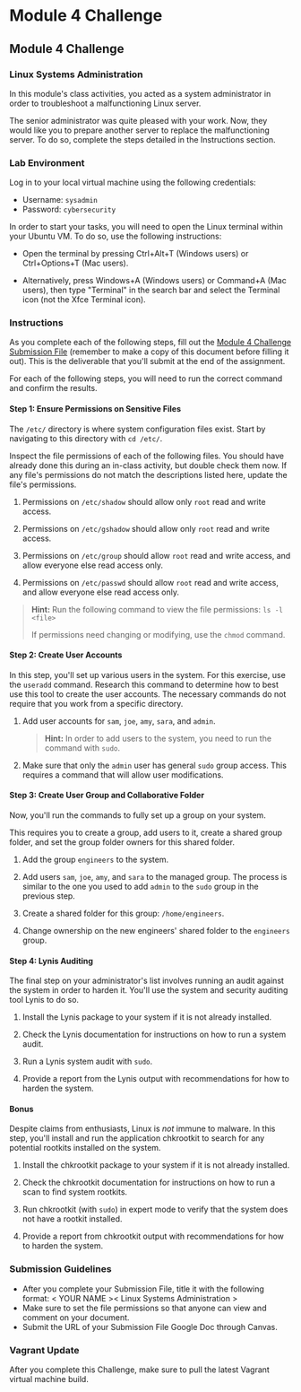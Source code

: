 # Module 4 Challenge

## Module 4 Challenge <assignment>

### Linux Systems Administration

In this module's class activities, you acted as a system administrator in order to troubleshoot a malfunctioning Linux server.

The senior administrator was quite pleased with your work. Now, they would like you to prepare another server to replace the malfunctioning server. To do so, complete the steps detailed in the Instructions section.

### Lab Environment

Log in to your local virtual machine using the following credentials:

- Username: `sysadmin`
- Password: `cybersecurity`

In order to start your tasks, you will need to open the Linux terminal within your Ubuntu VM. To do so, use the following instructions:

- Open the terminal by pressing Ctrl+Alt+T (Windows users) or Ctrl+Options+T (Mac users).

- Alternatively, press Windows+A (Windows users) or Command+A (Mac users), then type "Terminal" in the search bar and select the Terminal icon (not the Xfce Terminal icon).

### Instructions

As you complete each of the following steps, fill out the [Module 4 Challenge Submission File](https://docs.google.com/document/d/1a1CrTH0SnsmMuP4TsEQV24pGHQKbVfvc-7xx9Vz3_Qg/edit?usp=sharing) (remember to make a copy of this document before filling it out). This is the deliverable that you'll submit at the end of the assignment.

For each of the following steps, you will need to run the correct command and confirm the results.

#### Step 1: Ensure Permissions on Sensitive Files

The `/etc/` directory is where system configuration files exist. Start by navigating to this directory with `cd /etc/`.

Inspect the file permissions of each of the following files. You should have already done this during an in-class activity, but double check them now. If any file's permissions do not match the descriptions listed here, update the file's permissions.

  1. Permissions on `/etc/shadow` should allow only `root` read and write access.

  2. Permissions on `/etc/gshadow` should allow only `root` read and write access.

  3. Permissions on `/etc/group` should allow `root` read and write access, and allow everyone else read access only.

  4. Permissions on `/etc/passwd` should allow `root` read and write access, and allow everyone else read access only.

> **Hint:** Run the following command to view the file permissions: `ls -l <file>`
>
> If permissions need changing or modifying, use the `chmod` command.


#### Step 2: Create User Accounts

In this step, you'll set up various users in the system. For this exercise, use the `useradd` command. Research this command to determine how to best use this tool to create the user accounts. The necessary commands do not require that you work from a specific directory.

1. Add user accounts for `sam`, `joe`, `amy`, `sara`, and `admin`.

    > **Hint:** In order to add users to the system, you need to run the command with `sudo`.

2. Make sure that only the `admin` user has general `sudo` group access. This requires a command that will allow user modifications.

#### Step 3: Create User Group and Collaborative Folder

Now, you'll run the commands to fully set up a group on your system.

This requires you to create a group, add users to it, create a shared group folder, and set the group folder owners for this shared folder.

1. Add the group `engineers` to the system.

2. Add users `sam`, `joe`, `amy`, and `sara` to the managed group. The process is similar to the one you used to add `admin` to the `sudo` group in the previous step.

3. Create a shared folder for this group: `/home/engineers`.

4. Change ownership on the new engineers' shared folder to the `engineers` group.


#### Step 4: Lynis Auditing

The final step on your administrator's list involves running an audit against the system in order to harden it. You'll use the system and security auditing tool Lynis to do so.

1. Install the Lynis package to your system if it is not already installed.

2. Check the Lynis documentation for instructions on how to run a system audit.

3. Run a Lynis system audit with `sudo`.

4. Provide a report from the Lynis output with recommendations for how to harden the system.


#### Bonus 

Despite claims from enthusiasts, Linux is _not_ immune to malware. In this step, you'll install and run the application chkrootkit to search for any potential rootkits installed on the system.

1. Install the chkrootkit package to your system if it is not already installed.

2. Check the chkrootkit documentation for instructions on how to run a scan to find system rootkits.

3. Run chkrootkit (with `sudo`) in expert mode to verify that the system does not have a rootkit installed.

4. Provide a report from chkrootkit output with recommendations for how to harden the system.


### Submission Guidelines 

* After you complete your Submission File, title it with the following format: < YOUR NAME >< Linux Systems Administration >
* Make sure to set the file permissions so that anyone can view and comment on your document.
* Submit the URL of your Submission File Google Doc through Canvas.


### Vagrant Update

After you complete this Challenge, make sure to pull the latest Vagrant virtual machine build. 

